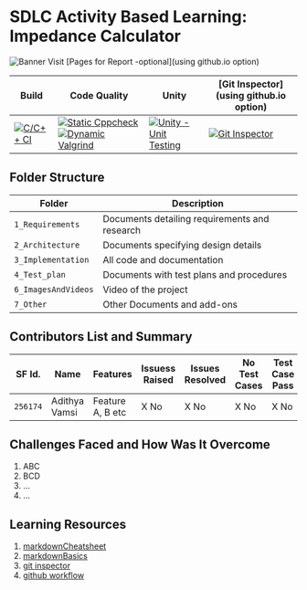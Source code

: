 # SDLC Activity Based Learning: Impedance Calculator
![Banner](https://github.com/ar4240/ImpCalc/blob/main/1_Requirements/banner.jpg)
Visit [Pages for Report -optional](using github.io option)

Build | Code Quality | Unity | [Git Inspector](using github.io option)
------|----------|-------|--------------
[![C/C++ CI](https://github.com/ar4240/ImpCalc/actions/workflows/c-cpp.yml/badge.svg)](https://github.com/ar4240/ImpCalc/actions/workflows/c-cpp.yml) | [![Static Cppcheck](https://github.com/ar4240/ImpCalc/actions/workflows/cppcheck.yml/badge.svg)](https://github.com/ar4240/ImpCalc/actions/workflows/cppcheck.yml) [![Dynamic Valgrind](https://github.com/ar4240/ImpCalc/actions/workflows/CodeQuality_Dynamic.yml/badge.svg)](https://github.com/ar4240/ImpCalc/actions/workflows/CodeQuality_Dynamic.yml)| [![Unity - Unit Testing](https://github.com/ar4240/ImpCalc/actions/workflows/unity.yml/badge.svg)](https://github.com/ar4240/ImpCalc/actions/workflows/unity.yml)| [![Git Inspector](https://github.com/ar4240/ImpCalc/actions/workflows/gitinspector.yml/badge.svg)](https://github.com/ar4240/ImpCalc/actions/workflows/gitinspector.yml)

## Folder Structure
Folder             | Description
-------------------| ----------------------------------------------- 
`1_Requirements`   | Documents detailing requirements and research
`2_Architecture`   | Documents specifying design details
`3_Implementation` | All code and documentation
`4_Test_plan`      | Documents with test plans and procedures
`6_ImagesAndVideos`| Video of the project
`7_Other`          | Other Documents and add-ons

## Contributors List and Summary
SF Id. |  Name   |    Features    | Issuess Raised |Issues Resolved|No Test Cases|Test Case Pass
-------|---------|----------------|----------------|---------------|-------------|--------------
`256174` | Adithya Vamsi  | Feature A, B etc    | X No     | X No   |X No   |X No     
 
## Challenges Faced and How Was It Overcome

1. ABC
2. BCD
3. ...
4. ...

## Learning Resources
1. [markdownCheatsheet](https://github.com/adam-p/markdown-here/wiki/Markdown-Cheatsheet)
2. [markdownBasics](https://guides.github.com/features/mastering-markdown/)
3. [git inspector](https://github.com/ejwa/gitinspector.git)
4. [github workflow](https://docs.github.com/en/actions/learn-github-action)

